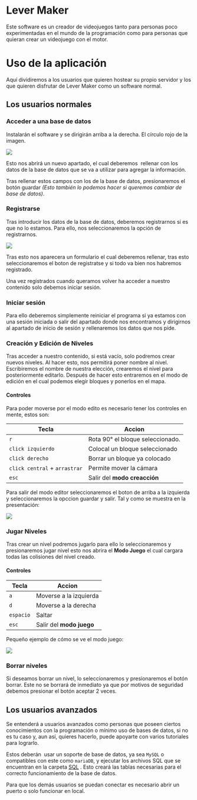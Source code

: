 # Lever Maker

Este software es un creador de videojuegos tanto para personas poco experimentadas en el mundo de la programación como para personas que quieran crear un videojuego con el motor.

# Uso de la aplicación

Aquí dividiremos a los usuarios que quieren hostear su propio servidor y los que quieren disfrutar de Lever Maker como un software normal.

## Los usuarios normales

### Acceder a una base de datos

Instalarán el software y se dirigirán arriba a la derecha. El círculo rojo de la imagen.

![](https://github.com/javiLeL/level-maker/blob/main/doc/imgs/screenshots/Captura1.PNG?raw=true)

Esto nos abrirá un nuevo apartado, el cual deberemos  rellenar con los datos de la base de datos que se va a utilizar para agregar la información.

Tras rellenar estos campos con los de la base de datos, presionaremos el botón guardar _(Esto también lo podemos hacer si queremos cambiar de base de datos)_.

### Registrarse

Tras introducir los datos de la base de datos, deberemos registrarnos si es que no lo estamos. Para ello, nos seleccionaremos la opción de registrarnos.

![](https://github.com/javiLeL/level-maker/blob/main/doc/imgs/screenshots/Captura3.PNG?raw=true)

Tras esto nos aparecera un formulario el cual deberemos rellenar, tras esto seleccionaremos el boton de registratse y si todo va bien nos habremos registrado.

Una vez registrados cuando queramos volver ha acceder a nuestro contenido solo debemos iniciar sesión.

### Iniciar sesión

Para ello deberemos simplemente reiniciar el programa si ya estamos con una sesión iniciada o salir del apartado donde nos encontramos y dirigirnos al apartado de inicio de sesión y rellenaremos los datos que nos pide.

### Creación y Edición de Niveles

Tras acceder a nuestro contenido, si está vacío, solo podremos crear nuevos niveles. Al hacer esto, nos permitirá poner nombre al nivel. Escribiremos el nombre de nuestra elección, crearemos el nivel para posteriormente editarlo.
Después de hacer esto entraremos en el modo de edición en el cual podemos elegir bloques y ponerlos en el mapa.

#### **Controles**

Para poder moverse por el modo edito es necesario tener los controles en mente, estos son:

| Tecla                         | Accion                           |
| ----------------------------- | -------------------------------- |
| `r`                           | Rota 90° el bloque seleccionado. |
| `click izquierdo`             | Colocal un bloque seleccionado   |
| `click derecho`               | Borrar un bloque ya colocado     |
| `click central` + `arrastrar` | Permite mover la cámara          |
| `esc`                         | Salir del **modo creacción**     |

Para salir del modo editor seleccionaremos el boton de arriba a la izquierda y seleccionaremos la opccion guardar y salir. Tal y como se muestra en la presentación:

![](https://github.com/javiLeL/level-maker/blob/main/doc/videos/modo-editor.gif?raw=true)

### Jugar Niveles

Tras crear un nivel podremos jugarlo para ello lo seleccionaremos y presionaremos jugar nivel esto nos abrira el **Modo Juego** el cual cargara todas las colisiones del nivel creado.

#### **Controles**

| Tecla     | Accion                   |
| --------- | ------------------------ |
| `a`       | Moverse a la izquierda   |
| `d`       | Moverse a la derecha     |
| `espacio` | Saltar                   |
| `esc`     | Salir del **modo juego** |

Pequeño ejemplo de cómo se ve el modo juego:

![](https://github.com/javiLeL/level-maker/blob/main/doc/videos/modo-juego.gif?raw=true)

### Borrar niveles

Si deseamos borrar un nivel, lo seleccionaremos y presionaremos el botón borrar. Este no se borrará de inmediato ya que por motivos de seguridad debemos presionar el botón aceptar 2 veces.

## Los usuarios avanzados

Se entenderá a usuarios avanzados como personas que poseen ciertos conocimientos con la programación o mínimo uso de bases de datos, si no es tu caso y, aun así, quieres hacerlo, puede apoyarte con varios tutoriales para lograrlo.

Estos deberán  usar un soporte de base de datos, ya sea `MySQL` o compatibles con este como `mariaDB`, y ejecutar los archivos SQL que se encuentran en la carpeta [SQL](https://github.com/javiLeL/lever-maker/tree/main/src/db/sql) . Esto creará las tablas necesarias para el correcto funcionamiento de la base de datos.

Para que los demás usuarios se puedan conectar es necesario abrir un puerto o solo funcionar en local.
